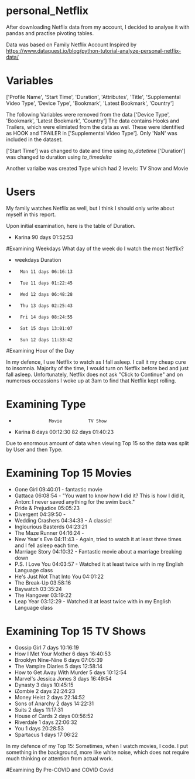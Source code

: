 # personal_Netflix
After downloading Netflix data from my account, I decided to analyse it with pandas and practise pivoting tables.

Data was based on Family Netflix Account
Inspired by https://www.dataquest.io/blog/python-tutorial-analyze-personal-netflix-data/

# Variables
['Profile Name', 'Start Time', 'Duration', 'Attributes', 'Title',
'Supplemental Video Type', 'Device Type', 'Bookmark', 'Latest Bookmark',
'Country']

The following Variables were removed from the data ['Device Type', 'Bookmark', 'Latest Bookmark', 'Country']
The data contains Hooks and Trailers, which were elimiated from the data as wel. These were identified as HOOK and TRAILER in ['Supplemental Video Type']. Only 'NaN' was included in the dataset.

['Start Time'] was changed to date and time using *to_datetime*
['Duration']  was changed to duration using *to_timedelta*

Another varialbe was created Type which had 2 levels: TV Show and Movie

# Users
My family watches Netflix as well, but I think I should only write about myself in this report. 

Upon initial examination, here is the table of Duration.
- Karina     90 days 01:52:53

#Examining Weekdays
What day of the week do I watch the most Netflix?
-   weekdays         Duration
-       Mon 11 days 06:16:13
-       Tue 11 days 01:22:45
-       Wed 12 days 06:48:28
-       Thu 13 days 02:25:43
-       Fri 14 days 08:24:55
-       Sat 15 days 13:01:07
-       Sun 12 days 11:33:42


#Examining Hour of the Day


In my defence, I use Netflix to watch as I fall asleep. I call it my cheap cure to insomnia.
Majority of the time, I would turn on Netflix before bed and just fall asleep. 
Unfortunately, Netflix does not ask "Click to Continue" and on numerous occassions I woke up at 3am to find that Netflix kept rolling.


# Examining  Type
-                  Movie          TV Show                                        
- Karina   8 days 00:12:30 82 days 01:40:23

Due to enormous amount of data when viewing Top 15 so the data was split by User and then Type.

# Examining Top 15 Movies 
- Gone Girl                     09:40:01 - fantastic movie
- Gattaca                       06:08:54 - "You want to know how I did it? This is how I did it, Anton: I never saved anything for the swim back."
- Pride & Prejudice             05:05:23 
- Divergent                     04:39:50 - 
- Wedding Crashers              04:34:33 - A classic!
- Inglourious Basterds          04:23:21 
- The Maze Runner               04:16:24 - 
- New Year's Eve                04:11:43 - Again, tried to watch it at least three times and I fell asleep each time. 
- Marriage Story                04:10:32 - Fantastic movie about a marriage breaking down
- P.S. I Love You               04:03:57 - Watched it at least twice with in my English Language class
- He's Just Not That Into You   04:01:22
- The Break-Up                  03:58:16 
- Baywatch                      03:35:24 
- The Hangover                  03:19:22 
- Leap Year                     03:12:29 - Watched it at least twice with in my English Language class

# Examining Top 15 TV Shows
- Gossip Girl                   7 days 10:16:19
- How I Met Your Mother         6 days 16:40:53
- Brooklyn Nine-Nine            6 days 07:05:39
- The Vampire Diaries           5 days 12:58:14
- How to Get Away With Murder   5 days 10:12:54
- Marvel's Jessica Jones        3 days 16:49:54
- Dynasty                       3 days 10:45:15
- iZombie                       2 days 22:24:23
- Money Heist                   2 days 22:14:52
- Sons of Anarchy               2 days 14:22:31
- Suits                         2 days 11:17:31
- House of Cards                2 days 00:56:52
- Riverdale                     1 days 22:06:32
- You                           1 days 20:28:53
- Spartacus                     1 days 17:06:22

In my defence of my Top 15: Sometimes, when I watch movies, I code. I put something in the background, more like white noise, which does not require much thinking or attention from actual work. 

#Examining By Pre-COVID and COVID
Covid 


